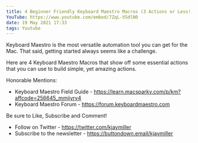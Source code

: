 ```yaml
---
title: 4 Beginner Friendly Keyboard Maestro Macros (3 Actions or Less!)
YouTube: https://www.youtube.com/embed/7ZqL-VSdlN0
date: 19 May 2021 17:33
tags: Youtube
---
```


Keyboard Maestro is the most versatile automation tool you can get for the Mac. That said, getting started always seems like a challenge.

Here are 4 Keyboard Maestro Macros that show off some essential actions that you can use to build simple, yet amazing actions.

Honorable Mentions:

- Keyboard Maestro Field Guide - https://learn.macsparky.com/p/km?affcode=256645_mmjiyrv4
- Keyboard Maestro Forum - https://forum.keyboardmaestro.com

Be sure to Like, Subscribe and Comment!

- Follow on Twitter - https://twitter.com/kjaymiller
- Subscribe to the newsletter - https://buttondown.email/kjaymiller
